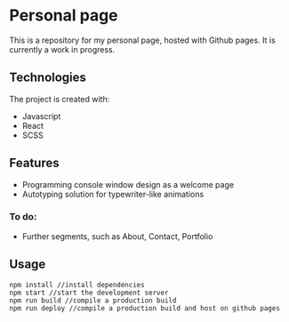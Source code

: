 # Personal page
This is a repository for my personal page, hosted with Github pages. It is currently a work in progress.

## Technologies
The project is created with:
- Javascript
- React
- SCSS

## Features
- Programming console window design as a welcome page
- Autotyping solution for typewriter-like animations

### To do:
- Further segments, such as About, Contact, Portfolio


## Usage
```
npm install //install dependencies
npm start //start the development server
npm run build //compile a production build
npm run deploy //compile a production build and host on github pages
```
